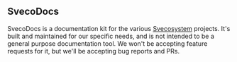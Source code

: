## SvecoDocs

SvecoDocs is a documentation kit for the various [Svecosystem](https://github.com/svecosystem) projects. It's built and maintained for our specific needs, and is not intended to be a general purpose documentation tool. We won't be accepting feature requests for it, but we'll be accepting bug reports and PRs.
